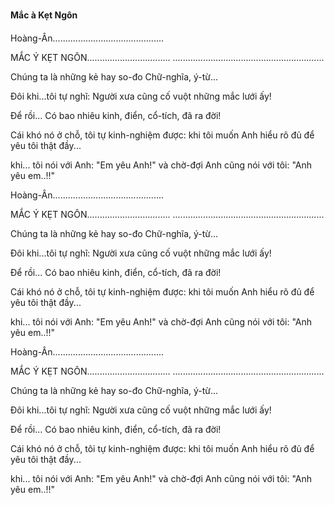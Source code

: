 
**Mắc à Kẹt Ngôn**

Hoàng-Ân............................................

MẮC Ý KẸT NGÔN.................................
............................................................


Chúng ta là những kẻ hay so-đo
Chữ-nghĩa, ý-từ...

Đôi khi...tôi tự nghĩ:
Người xưa cũng cố vuột
những mắc lưới ấy!

Để rồi...
Có bao nhiêu kinh, điển,
cổ-tích,
đã
ra đời!

Cái khó nó ở chỗ,
tôi tự kinh-nghiệm được:
khi tôi
muốn
Anh hiểu rõ đủ
để yêu tôi thật
đầy...

khi...
tôi nói với Anh:
"Em yêu Anh!"
và chờ-đợi
Anh cũng nói
với tôi:
"Anh yêu em..!!"

Hoàng-Ân............................................

MẮC Ý KẸT NGÔN.................................
............................................................


Chúng ta là những kẻ hay so-đo
Chữ-nghĩa, ý-từ...

Đôi khi...tôi tự nghĩ:
Người xưa cũng cố vuột
những mắc lưới ấy!

Để rồi...
Có bao nhiêu kinh, điển,
cổ-tích,
đã
ra đời!

Cái khó nó ở chỗ,
tôi tự kinh-nghiệm được:
khi tôi
muốn
Anh hiểu rõ đủ
để yêu tôi thật
đầy...

khi...
tôi nói với Anh:
"Em yêu Anh!"
và chờ-đợi
Anh cũng nói
với tôi:
"Anh yêu em..!!"

Hoàng-Ân............................................

MẮC Ý KẸT NGÔN.................................
............................................................


Chúng ta là những kẻ hay so-đo
Chữ-nghĩa, ý-từ...

Đôi khi...tôi tự nghĩ:
Người xưa cũng cố vuột
những mắc lưới ấy!

Để rồi...
Có bao nhiêu kinh, điển,
cổ-tích,
đã
ra đời!

Cái khó nó ở chỗ,
tôi tự kinh-nghiệm được:
khi tôi
muốn
Anh hiểu rõ đủ
để yêu tôi thật
đầy...

khi...
tôi nói với Anh:
"Em yêu Anh!"
và chờ-đợi
Anh cũng nói
với tôi:
"Anh yêu em..!!"
